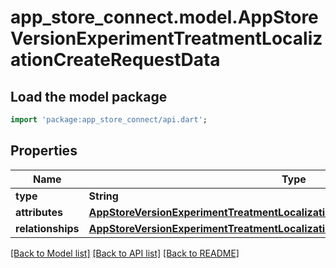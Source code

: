 # app_store_connect.model.AppStoreVersionExperimentTreatmentLocalizationCreateRequestData

## Load the model package
```dart
import 'package:app_store_connect/api.dart';
```

## Properties
Name | Type | Description | Notes
------------ | ------------- | ------------- | -------------
**type** | **String** |  | 
**attributes** | [**AppStoreVersionExperimentTreatmentLocalizationCreateRequestDataAttributes**](AppStoreVersionExperimentTreatmentLocalizationCreateRequestDataAttributes.md) |  | 
**relationships** | [**AppStoreVersionExperimentTreatmentLocalizationCreateRequestDataRelationships**](AppStoreVersionExperimentTreatmentLocalizationCreateRequestDataRelationships.md) |  | 

[[Back to Model list]](../README.md#documentation-for-models) [[Back to API list]](../README.md#documentation-for-api-endpoints) [[Back to README]](../README.md)


